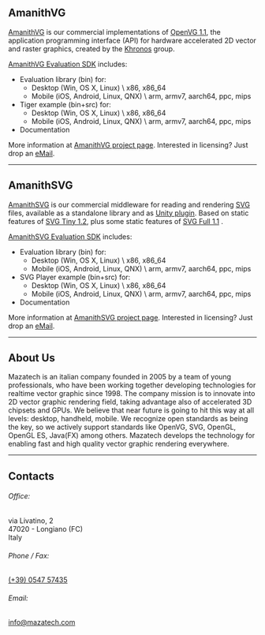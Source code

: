 ## AmanithVG<a class="jumptarget" name="amanithvg_section"></a>

[AmanithVG](http://mazatech.com/amanithvg) is our commercial implementations of [OpenVG 1.1](https://www.khronos.org/openvg/), the application programming interface (API) for hardware accelerated 2D vector and raster graphics, created by the [Khronos](https://www.khronos.org) group.

[AmanithVG Evaluation SDK](http://www.mazatech.com/downloads/amanithvg_v4_0_0_968_eval.zip) includes:

* Evaluation library (bin) for:
	* Desktop (Win, OS X, Linux) \ x86, x86\_64
	* Mobile (iOS, Android, Linux, QNX) \ arm, armv7, aarch64, ppc, mips
* Tiger example (bin+src) for:
	* Desktop (Win, OS X, Linux) \ x86, x86\_64
	* Mobile (iOS, Android, Linux, QNX) \ arm, armv7, aarch64, ppc, mips
* Documentation

More information at [AmanithVG project page](http://mazatech.com/amanithvg). Interested in licensing? Just drop an [eMail](mailto:sales@mazatech.com?subject=AmanithVG%20Licensing).

---
  
## AmanithSVG<a class="jumptarget" name="amanithsvg_section"></a>

[AmanithSVG](http://mazatech.com/amanithsvg) is our commercial middleware for reading and rendering [SVG](https://it.wikipedia.org/wiki/Scalable_Vector_Graphics) files, available as a standalone library and as [Unity plugin](https://www.assetstore.unity3d.com/en/#!/content/19822). Based on static features of [SVG Tiny 1.2](https://www.w3.org/TR/SVGTiny12/), plus some static features of [SVG Full 1.1](https://www.w3.org/TR/SVG/) .

[AmanithSVG Evaluation SDK](http://www.mazatech.com/downloads/amanithsvg_v1_0_0_336_eval.zip) includes:

* Evaluation library (bin) for:
	* Desktop (Win, OS X, Linux) \ x86, x86\_64
	* Mobile (iOS, Android, Linux, QNX) \ arm, armv7, aarch64, ppc, mips
* SVG Player example (bin+src) for:
	* Desktop (Win, OS X, Linux) \ x86, x86\_64
	* Mobile (iOS, Android, Linux, QNX) \ arm, armv7, aarch64, ppc, mips
* Documentation

More information at [AmanithSVG project page](http://mazatech.com/amanithsvg). Interested in licensing? Just drop an [eMail](mailto:sales@mazatech.com?subject=AmanithSVG%20Licensing).

---

## About Us<a class="jumptarget" name="about_section"></a>

Mazatech is an italian company founded in 2005 by a team of young professionals, who have been working together developing technologies for realtime vector graphic since 1998. The company mission is to innovate into 2D vector graphic rendering field, taking advantage also of accelerated 3D chipsets and GPUs. We believe that near future is going to hit this way at all levels: desktop, handheld, mobile. We recognize open standards as being the key, so we actively support standards like OpenVG, SVG, OpenGL, OpenGL ES, Java(FX) among others. Mazatech develops the technology for enabling fast and high quality vector graphic rendering everywhere.

---

## Contacts<a class="jumptarget" name="contacts_section"></a>

###### Office:  
via Livatino, 2  
47020 - Longiano (FC)  
Italy  

###### Phone / Fax:  
[(+39) 0547 57435](tel:+39054757435)  

###### Email:  
[info@mazatech.com](mailto:info@mazatech.com)  
